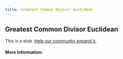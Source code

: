 ```yaml
---
title: Greatest Common Divisor Euclidean
---
```


## Greatest Common Divisor Euclidean

This is a stub. [Help our community expand it.](https://github.com/freeCodeCamp/guide-articles/tree/master/articles/Computer-Science/Algorithms/Greatest-Common-Divisor-Euclidean/index.md)

<!-- The article goes here, in GitHub-flavored Markdown. Feel free to add YouTube videos, images, and CodePen/JSBin embeds  -->

#### More Information:
<!-- Please add any articles you think might be helpful to read before writing the article -->


